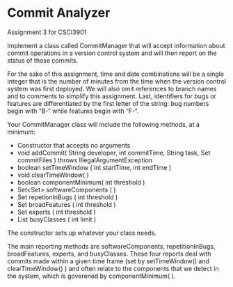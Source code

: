 # Commit Analyzer
Assignment 3 for CSCI3901

Implement a class called CommitManager that will accept information about commit operations in a version control system and will then report on the status of those commits.

For the sake of this assignment, time and date combinations will be a single integer that is the number of minutes from the time when the version control system was first deployed. We will also omit references to branch names and to comments to simplify this assignment. Last, identifiers for bugs or features are differentiated by the first letter of the string: bug numbers begin with “B-“ while features begin with “F-“.

Your CommitManager class will include the following methods, at a minimum:
- Constructor that accepts no arguments
- void addCommit( String developer, int commitTime, String task, Set<String> commitFiles
  ) throws IllegalArgumentException
- boolean setTimeWindow ( int startTime, int endTime )
- void clearTimeWindow( )
- boolean componentMinimum( int threshold )
- Set<Set<String>> softwareComponents ( )
- Set<String> repetionInBugs ( int threshold )
- Set<String> broadFeatures ( int threshold )
- Set<String> experts ( int threshold )
- List<String> busyClasses ( int limit )
  
The constructor sets up whatever your class needs.

The main reporting methods are softwareComponents, repetitionInBugs, broadFeatures, experts, and busyClasses. These four reports deal with commits made within a given time frame (set by setTimeWindow() and clearTimeWindow() ) and often relate to the components that we detect in the system, which is goverened by componentMinimum( ).
